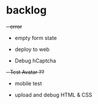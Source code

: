 
# backlog

~~- error~~

- empty form state

- deploy to web

- Debug hCaptcha

~~- Test Avatar ??~~

- mobile test

- upload and debug HTML & CSS
